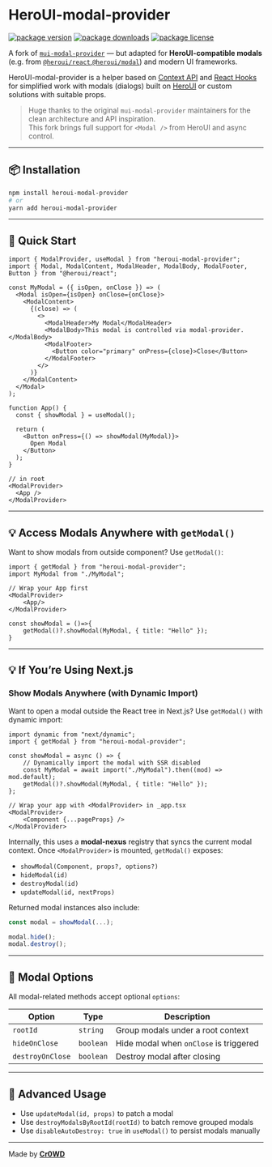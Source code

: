 # HeroUI-modal-provider

[![package version](https://img.shields.io/npm/v/heroui-modal-provider.svg?style=flat-square)](https://www.npmjs.com/package/heroui-modal-provider)
[![package downloads](https://img.shields.io/npm/dm/heroui-modal-provider.svg?style=flat-square)](https://www.npmjs.com/package/heroui-modal-provider)
[![package license](https://img.shields.io/npm/l/heroui-modal-provider.svg?style=flat-square)](https://www.npmjs.com/package/heroui-modal-provider)


A fork of [`mui-modal-provider`](https://www.npmjs.com/package/mui-modal-provider) — but adapted for **HeroUI-compatible modals** (e.g. from [`@heroui/react`](https://www.npmjs.com/package/@heroui/react),[`@heroui/modal`](https://www.npmjs.com/package/@heroui/modal)) and modern UI frameworks.

HeroUI-modal-provider is a helper based on [Context API](https://en.reactjs.org/docs/context.html) and [React Hooks](https://en.reactjs.org/docs/hooks-intro.html) for simplified work with modals (dialogs) built on [HeroUI](https://www.heroui.com/) or custom solutions with suitable props.

> Huge thanks to the original `mui-modal-provider` maintainers for the clean architecture and API inspiration.  
> This fork brings full support for `<Modal />` from HeroUI and async control.


---

## 📦 Installation

```bash
npm install heroui-modal-provider
# or
yarn add heroui-modal-provider
```

---

## 🚀 Quick Start

```tsx
import { ModalProvider, useModal } from "heroui-modal-provider";
import { Modal, ModalContent, ModalHeader, ModalBody, ModalFooter, Button } from "@heroui/react";

const MyModal = ({ isOpen, onClose }) => (
  <Modal isOpen={isOpen} onClose={onClose}>
    <ModalContent>
      {(close) => (
        <>
          <ModalHeader>My Modal</ModalHeader>
          <ModalBody>This modal is controlled via modal-provider.</ModalBody>
          <ModalFooter>
            <Button color="primary" onPress={close}>Close</Button>
          </ModalFooter>
        </>
      )}
    </ModalContent>
  </Modal>
);

function App() {
  const { showModal } = useModal();

  return (
    <Button onPress={() => showModal(MyModal)}>
      Open Modal
    </Button>
  );
}

// in root
<ModalProvider>
  <App />
</ModalProvider>
```

---

## 💡 Access Modals Anywhere with `getModal()`

Want to show modals from outside component? Use `getModal()`:

```tsx
import { getModal } from "heroui-modal-provider";
import MyModal from "./MyModal";

// Wrap your App first
<ModalProvider>
	<App/>
</ModalProvider>

const showModal = ()=>{
	getModal()?.showModal(MyModal, { title: "Hello" });
}
```


---

## 💡 If You’re Using Next.js
### Show Modals Anywhere (with Dynamic Import)

Want to open a modal outside the React tree in Next.js? Use `getModal()` with dynamic import:

```tsx
import dynamic from "next/dynamic";
import { getModal } from "heroui-modal-provider";

const showModal = async () => {
    // Dynamically import the modal with SSR disabled
    const MyModal = await import("./MyModal").then((mod) => mod.default);
    getModal()?.showModal(MyModal, { title: "Hello" });
};

// Wrap your app with <ModalProvider> in _app.tsx
<ModalProvider>
    <Component {...pageProps} />
</ModalProvider>

```

Internally, this uses a **modal-nexus** registry that syncs the current modal context. Once `<ModalProvider>` is mounted, `getModal()` exposes:

- `showModal(Component, props?, options?)`
- `hideModal(id)`
- `destroyModal(id)`
- `updateModal(id, nextProps)`

Returned modal instances also include:

```ts
const modal = showModal(...);

modal.hide();
modal.destroy();
```

---

## 🧩 Modal Options

All modal-related methods accept optional `options`:

| Option           | Type      | Description                            |
|------------------|-----------|----------------------------------------|
| `rootId`         | `string`  | Group modals under a root context      |
| `hideOnClose`    | `boolean` | Hide modal when `onClose` is triggered |
| `destroyOnClose` | `boolean` | Destroy modal after closing            |

---

## 🔧 Advanced Usage

- Use `updateModal(id, props)` to patch a modal
- Use `destroyModalsByRootId(rootId)` to batch remove grouped modals
- Use `disableAutoDestroy: true` in `useModal()` to persist modals manually

---

Made by [**Cr0WD**](https://github.com/cr0wd)
